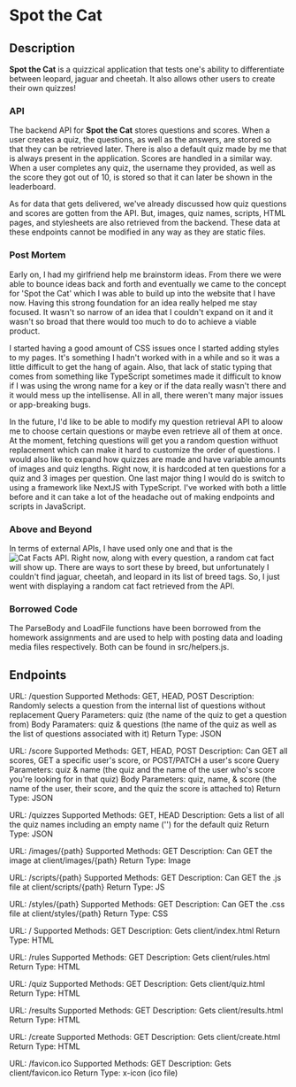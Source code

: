 # Spot the Cat

## Description

**Spot the Cat** is a quizzical application that tests one's ability to differentiate between leopard, jaguar and cheetah. It also allows other users to create their own quizzes!

### API

The backend API for **Spot the Cat** stores questions and scores. When a user creates a quiz, the questions, as well as the answers, are stored so that they can be retrieved later. There is also a default quiz made by me that is always present in the application. Scores are handled in a similar way. When a user completes any quiz, the username they provided, as well as the score they got out of 10, is stored so that it can later be shown in the leaderboard.

As for data that gets delivered, we've already discussed how quiz questions and scores are gotten from the API. But, images, quiz names, scripts, HTML pages, and stylesheets are also retrieved from the backend. These data at these endpoints cannot be modified in any way as they are static files.

### Post Mortem

Early on, I had my girlfriend help me brainstorm ideas. From there we were able to bounce ideas back and forth and eventually we came to the concept for 'Spot the Cat' which I was able to build up into the website that I have now. Having this strong foundation for an idea really helped me stay focused. It wasn't so narrow of an idea that I couldn't expand on it and it wasn't so broad that there would too much to do to achieve a viable product.

I started having a good amount of CSS issues once I started adding styles to my pages. It's something I hadn't worked with in a while and so it was a little difficult to get the hang of again. Also, that lack of static typing that comes from something like TypeScript sometimes made it difficult to know if I was using the wrong name for a key or if the data really wasn't there and it would mess up the intellisense. All in all, there weren't many major issues or app-breaking bugs.

In the future, I'd like to be able to modify my question retrieval API to aloow me to choose certain questions or maybe even retrieve all of them at once. At the moment, fetching questions will get you a random question withuot replacement which can make it hard to customize the order of questions. I would also like to expand how quizzes are made and have variable amounts of images and quiz lengths. Right now, it is hardcoded at ten questions for a quiz and 3 images per question. One last major thing I would do is switch to using a framework like NextJS with TypeScript. I've worked with both a little before and it can take a lot of the headache out of making endpoints and scripts in JavaScript.

### Above and Beyond

In terms of external APIs, I have used only one and that is the ![Cat Facts API](https://catfact.ninja/). Right now, along with every question, a random cat fact will show up. There are ways to sort these by breed, but unfortunately I couldn't find jaguar, cheetah, and leopard in its list of breed tags. So, I just went with displaying a random cat fact retrieved from the API.

### Borrowed Code

The ParseBody and LoadFile functions have been borrowed from the homework assignments and are used to help with posting data and loading media files respectively. Both can be found in src/helpers.js.

## Endpoints

URL: /question
Supported Methods: GET, HEAD, POST
Description: Randomly selects a question from the internal list of questions without replacement
Query Parameters: quiz (the name of the quiz to get a question from)
Body Paramaters: quiz & questions (the name of the quiz as well as the list of questions associated with it)
Return Type: JSON

URL: /score
Supported Methods: GET, HEAD, POST
Description: Can GET all scores, GET a specific user's score, or POST/PATCH a user's score
Query Parameters: quiz & name (the quiz and the name of the user who's score you're looking for in that quiz)
Body Parameters: quiz, name, & score (the name of the user, their score, and the quiz the score is attached to)
Return Type: JSON

URL: /quizzes
Supported Methods: GET, HEAD
Description: Gets a list of all the quiz names including an empty name ('') for the default quiz
Return Type: JSON

URL: /images/{path}
Supported Methods: GET
Description: Can GET the image at client/images/{path}
Return Type: Image

URL: /scripts/{path}
Supported Methods: GET
Description: Can GET the .js file at client/scripts/{path}
Return Type: JS

URL: /styles/{path}
Supported Methods: GET
Description: Can GET the .css file at client/styles/{path}
Return Type: CSS

URL: /
Supported Methods: GET
Description: Gets client/index.html
Return Type: HTML

URL: /rules
Supported Methods: GET
Description: Gets client/rules.html
Return Type: HTML

URL: /quiz
Supported Methods: GET
Description: Gets client/quiz.html
Return Type: HTML

URL: /results
Supported Methods: GET
Description: Gets client/results.html
Return Type: HTML

URL: /create
Supported Methods: GET
Description: Gets client/create.html
Return Type: HTML

URL: /favicon.ico
Supported Methods: GET
Description: Gets client/favicon.ico
Return Type: x-icon (ico file)
